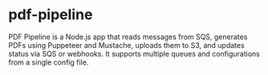 # pdf-pipeline
PDF Pipeline is a Node.js app that reads messages from SQS, generates PDFs using Puppeteer and Mustache, uploads them to S3, and updates status via SQS or webhooks. It supports multiple queues and configurations from a single config file.
